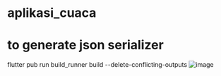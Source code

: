 # aplikasi_cuaca
 
# to generate json serializer

flutter pub run build_runner build --delete-conflicting-outputs
![image](https://user-images.githubusercontent.com/103938879/167452613-8cb67f5e-6130-4455-8d2c-d68a7ce6efcb.png)
